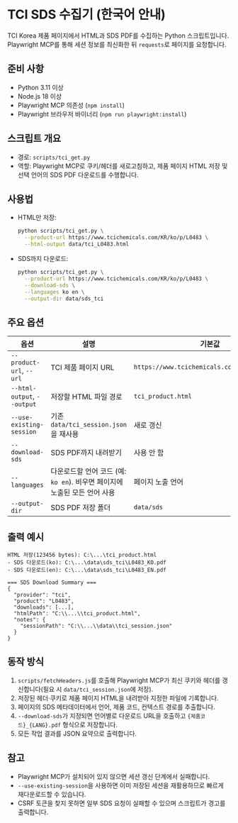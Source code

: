 # TCI SDS 수집기 (한국어 안내)

TCI Korea 제품 페이지에서 HTML과 SDS PDF를 수집하는 Python 스크립트입니다. Playwright MCP를 통해 세션 정보를 최신화한 뒤 `requests`로 페이지를 요청합니다.

## 준비 사항
- Python 3.11 이상
- Node.js 18 이상
- Playwright MCP 의존성 (`npm install`)
- Playwright 브라우저 바이너리 (`npm run playwright:install`)

## 스크립트 개요
- 경로: `scripts/tci_get.py`
- 역할: Playwright MCP로 쿠키/헤더를 새로고침하고, 제품 페이지 HTML 저장 및 선택 언어의 SDS PDF 다운로드를 수행합니다.

## 사용법
- HTML만 저장:
  ```bash
  python scripts/tci_get.py \
    --product-url https://www.tcichemicals.com/KR/ko/p/L0483 \
    --html-output data/tci_L0483.html
  ```
- SDS까지 다운로드:
  ```bash
  python scripts/tci_get.py \
    --product-url https://www.tcichemicals.com/KR/ko/p/L0483 \
    --download-sds \
    --languages ko en \
    --output-dir data/sds_tci
  ```

## 주요 옵션
| 옵션 | 설명 | 기본값 |
| --- | --- | --- |
| `--product-url`, `--url` | TCI 제품 페이지 URL | `https://www.tcichemicals.com/KR/ko/p/L0483` |
| `--html-output`, `--output` | 저장할 HTML 파일 경로 | `tci_product.html` |
| `--use-existing-session` | 기존 `data/tci_session.json`을 재사용 | 새로 갱신 |
| `--download-sds` | SDS PDF까지 내려받기 | 사용 안 함 |
| `--languages` | 다운로드할 언어 코드 (예: `ko en`). 비우면 페이지에 노출된 모든 언어 사용 | 페이지 노출 언어 |
| `--output-dir` | SDS PDF 저장 폴더 | `data/sds` |

## 출력 예시
```
HTML 저장(123456 bytes): C:\...\tci_product.html
- SDS 다운로드(ko): C:\...\data\sds_tci\L0483_KO.pdf
- SDS 다운로드(en): C:\...\data\sds_tci\L0483_EN.pdf

=== SDS Download Summary ===
{
  "provider": "tci",
  "product": "L0483",
  "downloads": [...],
  "htmlPath": "C:\\...\\tci_product.html",
  "notes": {
    "sessionPath": "C:\\...\\data\\tci_session.json"
  }
}
```

## 동작 방식
1. `scripts/fetchHeaders.js`를 호출해 Playwright MCP가 최신 쿠키와 헤더를 갱신합니다(필요 시 `data/tci_session.json`에 저장).
2. 저장된 헤더·쿠키로 제품 페이지 HTML을 내려받아 지정한 파일에 기록합니다.
3. 페이지의 SDS 메타데이터에서 언어, 제품 코드, 컨텍스트 경로를 추출합니다.
4. `--download-sds`가 지정되면 언어별로 다운로드 URL을 호출하고 `{제품코드}_{LANG}.pdf` 형식으로 저장합니다.
5. 모든 작업 결과를 JSON 요약으로 출력합니다.

## 참고
- Playwright MCP가 설치되어 있지 않으면 세션 갱신 단계에서 실패합니다.
- `--use-existing-session`을 사용하면 이미 저장된 세션을 재활용하므로 빠르게 재다운로드할 수 있습니다.
- CSRF 토큰을 찾지 못하면 일부 SDS 요청이 실패할 수 있으며 스크립트가 경고를 출력합니다.
